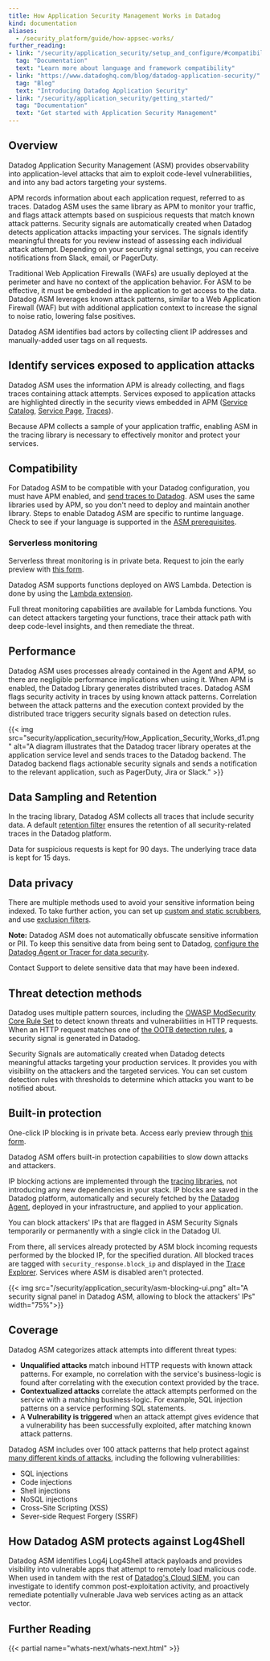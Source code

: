 ```yaml
---
title: How Application Security Management Works in Datadog
kind: documentation
aliases:
  - /security_platform/guide/how-appsec-works/
further_reading:
- link: "/security/application_security/setup_and_configure/#compatibility"
  tag: "Documentation"
  text: "Learn more about language and framework compatibility"
- link: "https://www.datadoghq.com/blog/datadog-application-security/"
  tag: "Blog"
  text: "Introducing Datadog Application Security"
- link: "/security/application_security/getting_started/"
  tag: "Documentation"
  text: "Get started with Application Security Management"
---
```


## Overview

Datadog Application Security Management (ASM) provides observability into application-level attacks that aim to exploit code-level vulnerabilities, and into any bad actors targeting your systems.

APM records information about each application request, referred to as traces. Datadog ASM uses the same library as APM to monitor your traffic, and flags attack attempts based on suspicious requests that match known attack patterns. Security signals are automatically created when Datadog detects application attacks impacting your services. The signals identify meaningful threats for you review instead of assessing each individual attack attempt. Depending on your security signal settings, you can receive notifications from Slack, email, or PagerDuty.

Traditional Web Application Firewalls (WAFs) are usually deployed at the perimeter and have no context of the application behavior. For ASM to be effective, it must be embedded in the application to get access to the data. Datadog ASM leverages known attack patterns, similar to a Web Application Firewall (WAF) but with additional application context to increase the signal to noise ratio, lowering false positives.

Datadog ASM identifies bad actors by collecting client IP addresses and manually-added user tags on all requests.

## Identify services exposed to application attacks

Datadog ASM uses the information APM is already collecting, and flags traces containing attack attempts. Services exposed to application attacks are highlighted directly in the security views embedded in APM ([Service Catalog][1], [Service Page][2], [Traces][3]).

Because APM collects a sample of your application traffic, enabling ASM in the tracing library is necessary to effectively monitor and protect your services.

## Compatibility

For Datadog ASM to be compatible with your Datadog configuration, you must have APM enabled, and [send traces to Datadog][4]. ASM uses the same libraries used by APM, so you don't need to deploy and maintain another library. Steps to enable Datadog ASM are specific to runtime language. Check to see if your language is supported in the [ASM prerequisites][5].

### Serverless monitoring

<div class="alert alert-info">Serverless threat monitoring is in private beta. Request to join the early preview with <a href="https://docs.google.com/forms/d/e/1FAIpQLScB3uSccf9lSAh7GcA8NZ8SsmUGQ5mi09DnDgZmqXcbiYfMzA/viewform">this form</a>.</div>
 
Datadog ASM supports functions deployed on AWS Lambda. Detection is done by using the [Lambda extension][6]. 

Full threat monitoring capabilities are available for Lambda functions. You can detect attackers targeting your functions, trace their attack path with deep code-level insights, and then remediate the threat.


## Performance

Datadog ASM uses processes already contained in the Agent and APM, so there are negligible performance implications when using it. When APM is enabled, the Datadog Library generates distributed traces. Datadog ASM flags security activity in traces by using known attack patterns. Correlation between the attack patterns and the execution context provided by the distributed trace triggers security signals based on detection rules.

{{< img src="security/application_security/How_Application_Security_Works_d1.png" alt="A diagram illustrates that the Datadog tracer library operates at the application service level and sends traces to the Datadog backend. The Datadog backend flags actionable security signals and sends a notification to the relevant application, such as PagerDuty, Jira or Slack." >}}

## Data Sampling and Retention

In the tracing library, Datadog ASM collects all traces that include security data. A default [retention filter][7] ensures the retention of all security-related traces in the Datadog platform.

Data for suspicious requests is kept for 90 days. The underlying trace data is kept for 15 days.

## Data privacy

There are multiple methods used to avoid your sensitive information being indexed. To take further action, you can set up [custom and static scrubbers][8], and use [exclusion filters][9].


**Note:** Datadog ASM does not automatically obfuscate sensitive information or PII. To keep this sensitive data from being sent to Datadog, [configure the Datadog Agent or Tracer for data security][8].

Contact Support to delete sensitive data that may have been indexed.

## Threat detection methods

Datadog uses multiple pattern sources, including the [OWASP ModSecurity Core Rule Set][10] to detect known threats and vulnerabilities in HTTP requests. When an HTTP request matches one of [the OOTB detection rules][11], a security signal is generated in Datadog.

Security Signals are automatically created when Datadog detects meaningful attacks targeting your production services. It provides you with visibility on the attackers and the targeted services. You can set custom detection rules with thresholds to determine which attacks you want to be notified about.

## Built-in protection

<div class="alert alert-info">One-click IP blocking is in private beta. Access early preview through <a href="https://dashcon.io/appsec" target="_blank">this form</a>.</div>

Datadog ASM offers built-in protection capabilities to slow down attacks and attackers. 

IP blocking actions are implemented through the [tracing libraries][9], not introducing any new dependencies in your stack.
IP blocks are saved in the Datadog platform, automatically and securely fetched by the [Datadog Agent][12], deployed in your infrastructure, and applied to your application.

You can block attackers' IPs that are flagged in ASM Security Signals temporarily or permanently with a single click in the Datadog UI.

From there, all services already protected by ASM block incoming requests performed by the blocked IP, for the specified duration. All blocked traces are tagged with `security_response.block_ip` and displayed in the [Trace Explorer][14]. Services where ASM is disabled aren't protected.


{{< img src="/security/application_security/asm-blocking-ui.png" alt="A security signal panel in Datadog ASM, allowing to block the attackers' IPs" width="75%">}}

## Coverage

Datadog ASM categorizes attack attempts into different threat types:

* **Unqualified attacks** match inbound HTTP requests with known attack patterns. For example, no correlation with the service's business-logic is found after correlating with the execution context provided by the trace.
* **Contextualized attacks** correlate the attack attempts performed on the service with a matching business-logic. For example, SQL injection patterns on a service performing SQL statements.
* A **Vulnerability is triggered** when an attack attempt gives evidence that a vulnerability has been successfully exploited, after matching known attack patterns.

Datadog ASM includes over 100 attack patterns that help protect against [many different kinds of attacks][15], including the following vulnerabilities:

* SQL injections
* Code injections
* Shell injections
* NoSQL injections
* Cross-Site Scripting (XSS)
* Sever-side Request Forgery (SSRF)

## How Datadog ASM protects against Log4Shell

 Datadog ASM identifies Log4j Log4Shell attack payloads and provides visibility into vulnerable apps that attempt to remotely load malicious code. When used in tandem with the rest of [Datadog's Cloud SIEM][16], you can investigate to identify common post-exploitation activity, and proactively remediate potentially vulnerable Java web services acting as an attack vector.

## Further Reading

{{< partial name="whats-next/whats-next.html" >}}

[1]: /tracing/service_catalog/#security-view
[2]: /tracing/services/service_page/#security
[3]: /tracing/trace_explorer/trace_view/?tab=security#more-information
[4]: /tracing/trace_collection/
[5]: /security/application_security/getting_started/#prerequisites
[6]: /serverless/installation/java/?tab=serverlessframework
[7]: /tracing/trace_pipeline/trace_retention/
[8]: /tracing/configure_data_security/?tab=http
[9]: /security/cloud_siem/guide/how-to-setup-security-filters-using-cloud-siem-api/
[10]: https://owasp.org/www-project-modsecurity-core-rule-set/
[11]: /security/default_rules/#cat-application-security
[12]: /tracing/
[13]: /agent/
[14]: https://app.datadoghq.com/security/appsec/traces?query=%40appsec.blocked%3Atrue
[15]: https://app.datadoghq.com/security/appsec/event-rules
[16]: /security/cloud_siem/
